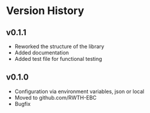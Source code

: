 # Version History

## v0.1.1
- Reworked the structure of the library
- Added documentation  
- Added test file for functional testing

## v0.1.0
- Configuration via environment variables, json or local
- Moved to github.com/RWTH-EBC
- Bugfix
